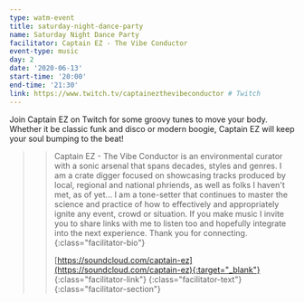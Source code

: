 ```yaml
---
type: watm-event
title: saturday-night-dance-party
name: Saturday Night Dance Party
facilitator: Captain EZ - The Vibe Conductor
event-type: music
day: 2
date: '2020-06-13'
start-time: '20:00'
end-time: '21:30'
link: https://www.twitch.tv/captainezthevibeconductor # Twitch
---
```


Join Captain EZ on Twitch for some groovy tunes to move your body. Whether it be classic funk and disco or modern boogie, Captain EZ will keep your soul bumping to the beat!

> > Captain EZ - The Vibe Conductor is an environmental curator with a sonic arsenal that spans decades, styles and genres. I am a crate digger focused on showcasing tracks produced by local, regional and national phriends, as well as folks I haven't met, as of yet... I am a tone-setter that continues to master the science and practice of how to effectively and appropriately ignite any event, crowd or situation. If you make music I invite you to share links with me to listen too and hopefully integrate into the next experience. Thank you for connecting.
> > {:class="facilitator-bio"}
> >
> > [https://soundcloud.com/captain-ez](https://soundcloud.com/captain-ez){:target="_blank"}
> > {:class="facilitator-link"}
> {:class="facilitator-text"}
{:class="facilitator-section"}
